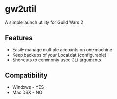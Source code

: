 # gw2util
A simple launch utility for Guild Wars 2

## Features
* Easily manage multiple accounts on one machine
* Keep backups of your Local.dat (configurable)
* Shortcuts to commonly used CLI arguments

## Compatibility
* Windows - YES
* Mac OSX - NO
